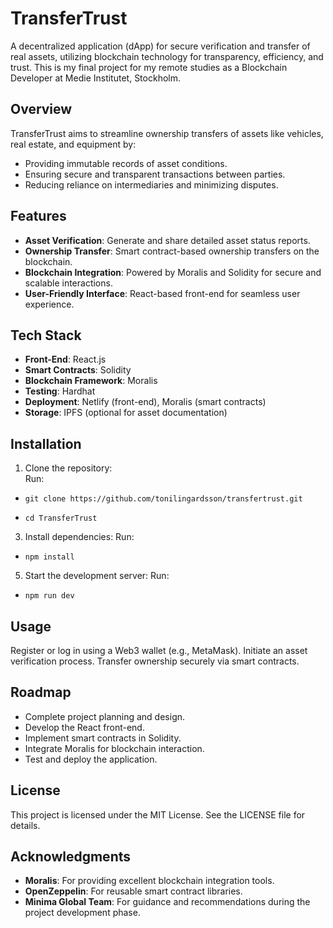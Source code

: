 # **TransferTrust**  
A decentralized application (dApp) for secure verification and transfer of real assets, utilizing blockchain technology for transparency, efficiency, and trust. This is my final project for my remote studies as a Blockchain Developer at Medie Institutet, Stockholm.

## **Overview**  
TransferTrust aims to streamline ownership transfers of assets like vehicles, real estate, and equipment by:  
- Providing immutable records of asset conditions.  
- Ensuring secure and transparent transactions between parties.  
- Reducing reliance on intermediaries and minimizing disputes.  

## **Features**  
- **Asset Verification**: Generate and share detailed asset status reports.  
- **Ownership Transfer**: Smart contract-based ownership transfers on the blockchain.  
- **Blockchain Integration**: Powered by Moralis and Solidity for secure and scalable interactions.  
- **User-Friendly Interface**: React-based front-end for seamless user experience.  

## **Tech Stack**  
- **Front-End**: React.js  
- **Smart Contracts**: Solidity  
- **Blockchain Framework**: Moralis  
- **Testing**: Hardhat  
- **Deployment**: Netlify (front-end), Moralis (smart contracts)  
- **Storage**: IPFS (optional for asset documentation)  

## **Installation**  
1. Clone the repository:  
   Run:
-     git clone https://github.com/tonilingardsson/transfertrust.git  
-     cd TransferTrust
3. Install dependencies:
Run:
-     npm install
5. Start the development server:
Run:
-     npm run dev

## **Usage**
Register or log in using a Web3 wallet (e.g., MetaMask).
Initiate an asset verification process.
Transfer ownership securely via smart contracts.

## **Roadmap**
- Complete project planning and design.
- Develop the React front-end.
- Implement smart contracts in Solidity.
- Integrate Moralis for blockchain interaction.
- Test and deploy the application.

## **License**
This project is licensed under the MIT License. See the LICENSE file for details.

## **Acknowledgments**
- **Moralis**: For providing excellent blockchain integration tools.
- **OpenZeppelin**: For reusable smart contract libraries.
- **Minima Global Team**: For guidance and recommendations during the project development phase.
